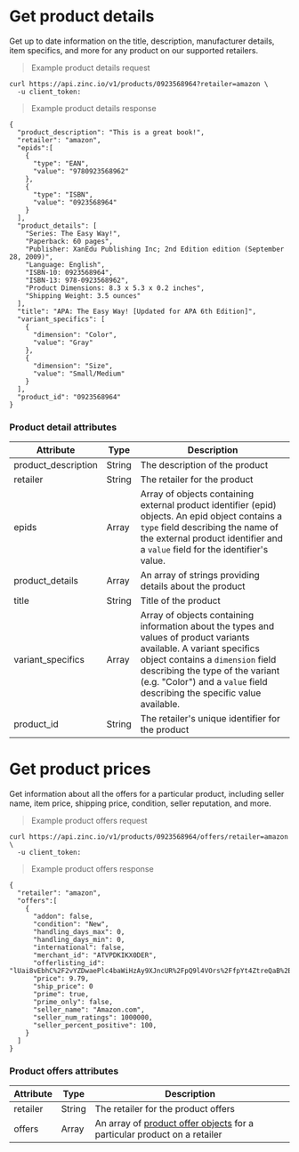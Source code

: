 # Get product details

Get up to date information on the title, description, manufacturer details, item specifics, and more for any product on our supported retailers.

> Example product details request

```shell
curl https://api.zinc.io/v1/products/0923568964?retailer=amazon \
  -u client_token:
```

> Example product details response

```shell
{
  "product_description": "This is a great book!",
  "retailer": "amazon",
  "epids":[
    {
      "type": "EAN",
      "value": "9780923568962"
    },
    {
      "type": "ISBN",
      "value": "0923568964"
    }
  ],
  "product_details": [
    "Series: The Easy Way!",
    "Paperback: 60 pages",
    "Publisher: XanEdu Publishing Inc; 2nd Edition edition (September 28, 2009)",
    "Language: English",
    "ISBN-10: 0923568964",
    "ISBN-13: 978-0923568962",
    "Product Dimensions: 8.3 x 5.3 x 0.2 inches",
    "Shipping Weight: 3.5 ounces"
  ],
  "title": "APA: The Easy Way! [Updated for APA 6th Edition]",
  "variant_specifics": [
    {
      "dimension": "Color",
      "value": "Gray"
    },
    {
      "dimension": "Size",
      "value": "Small/Medium"
    }
  ],
  "product_id": "0923568964"
}
```

### Product detail attributes

Attribute | Type | Description
--------- | ---- | -----------
product_description | String | The description of the product
retailer | String | The retailer for the product
epids | Array | Array of objects containing external product identifier (epid) objects. An epid object contains a `type` field describing the name of the external product identifier and a `value` field for the identifier's value.
product_details | Array | An array of strings providing details about the product
title | String | Title of the product
variant_specifics | Array | Array of objects containing information about the types and values of product variants available. A variant specifics object contains a `dimension` field describing the type of the variant (e.g. "Color") and a `value` field describing the specific value available.
product_id | String | The retailer's unique identifier for the product

# Get product prices

Get information about all the offers for a particular product, including seller name, item price, shipping price, condition, seller reputation, and more.

> Example product offers request

```shell
curl https://api.zinc.io/v1/products/0923568964/offers/retailer=amazon \
  -u client_token:
```

> Example product offers response

```shell
{
  "retailer": "amazon",
  "offers":[
    {
      "addon": false,
      "condition": "New",
      "handling_days_max": 0,
      "handling_days_min": 0,
      "international": false,
      "merchant_id": "ATVPDKIKX0DER",
      "offerlisting_id": "lUai8vEbhC%2F2vYZDwaePlc4baWiHzAy9XJncUR%2FpQ9l4VOrs%2FfpYt4ZtreQaB%2BPL1xJwz5OpIc%2BJjyymHg3iv4YkZvWy5z7flil7n7lUDWNPY76YUhMNdw%3D%3D",
      "price": 9.79,
      "ship_price": 0
      "prime": true,
      "prime_only": false,
      "seller_name": "Amazon.com",
      "seller_num_ratings": 1000000,
      "seller_percent_positive": 100,
    }
  ]
}
```

### Product offers attributes

Attribute | Type | Description
--------- | ---- | -----------
retailer | String | The retailer for the product offers
offers | Array | An array of [product offer objects](#product-offer-object) for a particular product on a retailer
